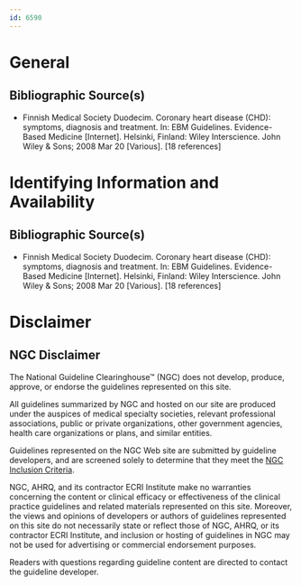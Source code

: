 ```yaml
---
id: 6590
---
```


# General

## Bibliographic Source(s)

- Finnish Medical Society Duodecim. Coronary heart disease (CHD): symptoms, diagnosis and treatment. In: EBM Guidelines. Evidence-Based Medicine [Internet]. Helsinki, Finland: Wiley Interscience. John Wiley & Sons; 2008 Mar 20 [Various]. [18 references]

# Identifying Information and Availability

## Bibliographic Source(s)

- Finnish Medical Society Duodecim. Coronary heart disease (CHD): symptoms, diagnosis and treatment. In: EBM Guidelines. Evidence-Based Medicine [Internet]. Helsinki, Finland: Wiley Interscience. John Wiley & Sons; 2008 Mar 20 [Various]. [18 references]

# Disclaimer

## NGC Disclaimer

The National Guideline Clearinghouse™ (NGC) does not develop, produce, approve, or endorse the guidelines represented on this site.

All guidelines summarized by NGC and hosted on our site are produced under the auspices of medical specialty societies, relevant professional associations, public or private organizations, other government agencies, health care organizations or plans, and similar entities.

Guidelines represented on the NGC Web site are submitted by guideline developers, and are screened solely to determine that they meet the [NGC Inclusion Criteria](/help-and-about/summaries/inclusion-criteria).

NGC, AHRQ, and its contractor ECRI Institute make no warranties concerning the content or clinical efficacy or effectiveness of the clinical practice guidelines and related materials represented on this site. Moreover, the views and opinions of developers or authors of guidelines represented on this site do not necessarily state or reflect those of NGC, AHRQ, or its contractor ECRI Institute, and inclusion or hosting of guidelines in NGC may not be used for advertising or commercial endorsement purposes.

Readers with questions regarding guideline content are directed to contact the guideline developer.

